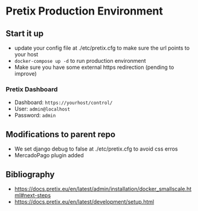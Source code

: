 # Pretix Production Environment

## Start it up

* update your config file at ./etc/pretix.cfg to make sure the url points to your host
* `docker-compose up -d` to run production environment 
* Make sure you have some external https redirection (pending to improve)

### Pretix Dashboard

* Dashboard: `https://yourhost/control/`
* User: `admin@localhost`
* Password: `admin`

## Modifications to parent repo

* We set django debug to false at ./etc/pretix.cfg to avoid css erros 
* MercadoPago plugin added


## Bibliography

* https://docs.pretix.eu/en/latest/admin/installation/docker_smallscale.html#next-steps
* https://docs.pretix.eu/en/latest/development/setup.html
